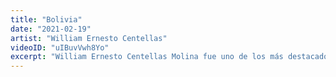 ```yaml
---
title: "Bolivia"
date: "2021-02-19"
artist: "William Ernesto Centellas"
videoID: "uIBuvVwh8Yo"
excerpt: "William Ernesto Centellas Molina fue uno de los más destacados músicos charanguistas y compositores de Bolivia. Nació en Sucre un 6 de marzo de 1945 . En La Paz se tituló como arquitecto urbanista en la Facultad de Arquitectura y Artes de la Universidad Mayor San Andrés, donde en 1963 también empezó su carrera de charanguista cuando participó en los concursos musicales."
---
```


